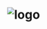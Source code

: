 # ![logo](https://github.com/nekupaw/paws621/assets/128070292/3e157328-1457-4cd4-b619-ca11425e6078)
